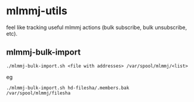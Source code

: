 mlmmj-utils
===========

feel like tracking useful mlmmj actions (bulk subscribe, bulk unsubscribe, etc).

## mlmmj-bulk-import

```
./mlmmj-bulk-import.sh <file with addresses> /var/spool/mlmmj/<list>
```

eg 

```
./mlmmj-bulk-import.sh hd-filesha/.members.bak /var/spool/mlmmj/filesha
```
